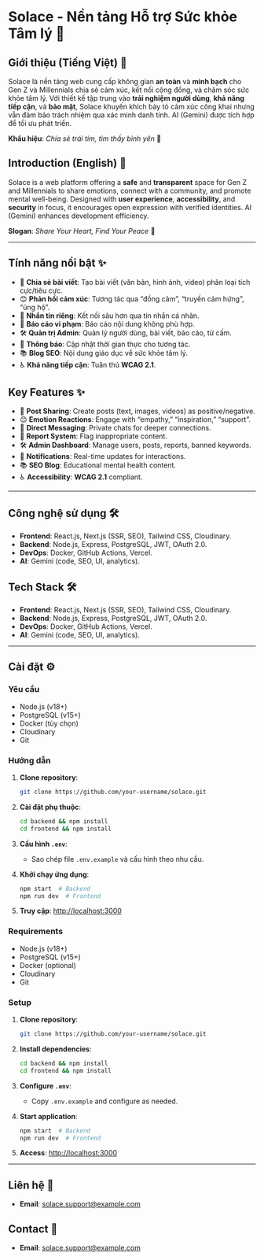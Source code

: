 # Solace - Nền tảng Hỗ trợ Sức khỏe Tâm lý 🌟

## Giới thiệu (Tiếng Việt) 🌈

Solace là nền tảng web cung cấp không gian **an toàn** và **minh bạch** cho Gen Z và Millennials chia sẻ cảm xúc, kết nối cộng đồng, và chăm sóc sức khỏe tâm lý. Với thiết kế tập trung vào **trải nghiệm người dùng**, **khả năng tiếp cận**, và **bảo mật**, Solace khuyến khích bày tỏ cảm xúc công khai nhưng vẫn đảm bảo trách nhiệm qua xác minh danh tính. AI (Gemini) được tích hợp để tối ưu phát triển.

**Khẩu hiệu**: _Chia sẻ trái tim, tìm thấy bình yên_ 💖

## Introduction (English) 🌟

Solace is a web platform offering a **safe** and **transparent** space for Gen Z and Millennials to share emotions, connect with a community, and promote mental well-being. Designed with **user experience**, **accessibility**, and **security** in focus, it encourages open expression with verified identities. AI (Gemini) enhances development efficiency.

**Slogan**: _Share Your Heart, Find Your Peace_ 💖

---

## Tính năng nổi bật ✨

- 📝 **Chia sẻ bài viết**: Tạo bài viết (văn bản, hình ảnh, video) phân loại tích cực/tiêu cực.
- 😊 **Phản hồi cảm xúc**: Tương tác qua “đồng cảm”, “truyền cảm hứng”, “ủng hộ”.
- 💬 **Nhắn tin riêng**: Kết nối sâu hơn qua tin nhắn cá nhân.
- 🚨 **Báo cáo vi phạm**: Báo cáo nội dung không phù hợp.
- 🛠️ **Quản trị Admin**: Quản lý người dùng, bài viết, báo cáo, từ cấm.
- 🔔 **Thông báo**: Cập nhật thời gian thực cho tương tác.
- 📚 **Blog SEO**: Nội dung giáo dục về sức khỏe tâm lý.
- ♿ **Khả năng tiếp cận**: Tuân thủ **WCAG 2.1**.

## Key Features ✨

- 📝 **Post Sharing**: Create posts (text, images, videos) as positive/negative.
- 😊 **Emotion Reactions**: Engage with “empathy,” “inspiration,” “support”.
- 💬 **Direct Messaging**: Private chats for deeper connections.
- 🚨 **Report System**: Flag inappropriate content.
- 🛠️ **Admin Dashboard**: Manage users, posts, reports, banned keywords.
- 🔔 **Notifications**: Real-time updates for interactions.
- 📚 **SEO Blog**: Educational mental health content.
- ♿ **Accessibility**: **WCAG 2.1** compliant.

---

## Công nghệ sử dụng 🛠️

- **Frontend**: React.js, Next.js (SSR, SEO), Tailwind CSS, Cloudinary.
- **Backend**: Node.js, Express, PostgreSQL, JWT, OAuth 2.0.
- **DevOps**: Docker, GitHub Actions, Vercel.
- **AI**: Gemini (code, SEO, UI, analytics).

## Tech Stack 🛠️

- **Frontend**: React.js, Next.js (SSR, SEO), Tailwind CSS, Cloudinary.
- **Backend**: Node.js, Express, PostgreSQL, JWT, OAuth 2.0.
- **DevOps**: Docker, GitHub Actions, Vercel.
- **AI**: Gemini (code, SEO, UI, analytics).

---

## Cài đặt ⚙️

### Yêu cầu

- Node.js (v18+)
- PostgreSQL (v15+)
- Docker (tùy chọn)
- Cloudinary
- Git

### Hướng dẫn

1. **Clone repository**:
   ```bash
   git clone https://github.com/your-username/solace.git
   ```

2. **Cài đặt phụ thuộc**:
   ```bash
   cd backend && npm install
   cd frontend && npm install
   ```

3. **Cấu hình `.env`**:
   - Sao chép file `.env.example` và cấu hình theo nhu cầu.

4. **Khởi chạy ứng dụng**:
   ```bash
   npm start  # Backend
   npm run dev  # Frontend
   ```

5. **Truy cập**: [http://localhost:3000](http://localhost:3000)

### Requirements

- Node.js (v18+)
- PostgreSQL (v15+)
- Docker (optional)
- Cloudinary
- Git

### Setup

1. **Clone repository**:
   ```bash
   git clone https://github.com/your-username/solace.git
   ```

2. **Install dependencies**:
   ```bash
   cd backend && npm install
   cd frontend && npm install
   ```

3. **Configure `.env`**:
   - Copy `.env.example` and configure as needed.


4. **Start application**:
   ```bash
   npm start  # Backend
   npm run dev  # Frontend
   ```

5. **Access**: [http://localhost:3000](http://localhost:3000)

---

## Liên hệ 📧

- **Email**: [solace.support@example.com](mailto:solace.support@example.com)

## Contact 📧

- **Email**: [solace.support@example.com](mailto:solace.support@example.com)
